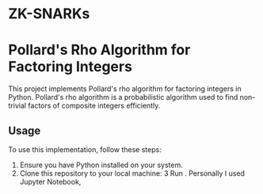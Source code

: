 # ZK-SNARKs
# Pollard's Rho Algorithm for Factoring Integers

This project implements Pollard's rho algorithm for factoring integers in Python. Pollard's rho algorithm is a probabilistic algorithm used to find non-trivial factors of composite integers efficiently.

## Usage

To use this implementation, follow these steps:

1. Ensure you have Python installed on your system.
2. Clone this repository to your local machine:
3 Run . Personally I used Jupyter Notebook, 
